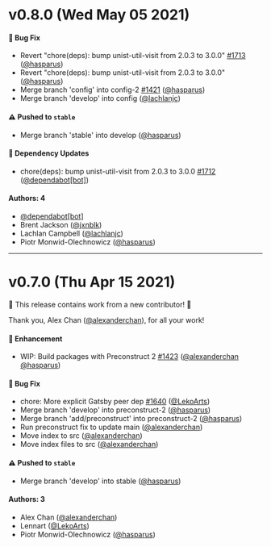 # v0.8.0 (Wed May 05 2021)

#### 🐛 Bug Fix

- Revert "chore(deps): bump unist-util-visit from 2.0.3 to 3.0.0" [#1713](https://github.com/system-ui/theme-ui/pull/1713) ([@hasparus](https://github.com/hasparus))
- Revert "chore(deps): bump unist-util-visit from 2.0.3 to 3.0.0" ([@hasparus](https://github.com/hasparus))
- Merge branch 'config' into config-2 [#1421](https://github.com/system-ui/theme-ui/pull/1421) ([@hasparus](https://github.com/hasparus))
- Merge branch 'develop' into config ([@lachlanjc](https://github.com/lachlanjc))

#### ⚠️ Pushed to `stable`

- Merge branch 'stable' into develop ([@hasparus](https://github.com/hasparus))

#### 🔩 Dependency Updates

- chore(deps): bump unist-util-visit from 2.0.3 to 3.0.0 [#1712](https://github.com/system-ui/theme-ui/pull/1712) ([@dependabot[bot]](https://github.com/dependabot[bot]))

#### Authors: 4

- [@dependabot[bot]](https://github.com/dependabot[bot])
- Brent Jackson ([@jxnblk](https://github.com/jxnblk))
- Lachlan Campbell ([@lachlanjc](https://github.com/lachlanjc))
- Piotr Monwid-Olechnowicz ([@hasparus](https://github.com/hasparus))

---

# v0.7.0 (Thu Apr 15 2021)

:tada: This release contains work from a new contributor! :tada:

Thank you, Alex Chan ([@alexanderchan](https://github.com/alexanderchan)), for all your work!

#### 🚀 Enhancement

- WIP: Build packages with Preconstruct 2 [#1423](https://github.com/system-ui/theme-ui/pull/1423) ([@alexanderchan](https://github.com/alexanderchan) [@hasparus](https://github.com/hasparus))

#### 🐛 Bug Fix

- chore: More explicit Gatsby peer dep [#1640](https://github.com/system-ui/theme-ui/pull/1640) ([@LekoArts](https://github.com/LekoArts))
- Merge branch 'develop' into preconstruct-2 ([@hasparus](https://github.com/hasparus))
- Merge branch 'add/preconstruct' into preconstruct-2 ([@hasparus](https://github.com/hasparus))
- Run preconstruct fix to update main ([@alexanderchan](https://github.com/alexanderchan))
- Move index to src ([@alexanderchan](https://github.com/alexanderchan))
- Move index files to src ([@alexanderchan](https://github.com/alexanderchan))

#### ⚠️ Pushed to `stable`

- Merge branch 'develop' into stable ([@hasparus](https://github.com/hasparus))

#### Authors: 3

- Alex Chan ([@alexanderchan](https://github.com/alexanderchan))
- Lennart ([@LekoArts](https://github.com/LekoArts))
- Piotr Monwid-Olechnowicz ([@hasparus](https://github.com/hasparus))
